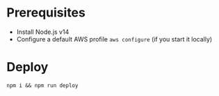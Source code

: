 # Prerequisites
* Install Node.js v14
* Configure a default AWS profile ```aws configure``` (if you start it locally)

# Deploy
```
npm i && npm run deploy
```
